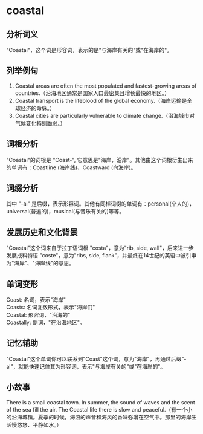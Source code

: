 # coastal

## 分析词义

  

"Coastal"，这个词是形容词，表示的是"与海岸有关的"或"在海岸的"。

  

## 列举例句

  

1.  Coastal areas are often the most populated and fastest-growing areas of countries.（沿海地区通常是国家人口最密集且增长最快的地区。）
2.  Coastal transport is the lifeblood of the global economy.（海岸运输是全球经济的命脉。）
3.  Coastal cities are particularly vulnerable to climate change.（沿海城市对气候变化特别脆弱。）

  

## 词根分析

  

"Coastal"的词根是 "Coast-", 它意思是"海岸，沿岸"。其他由这个词根衍生出来的单词有：Coastline (海岸线)、Coastward (向海岸)。

  

## 词缀分析

  

其中 "-al" 是后缀，表示形容词。其他有同样词缀的单词有：personal(个人的)，universal(普遍的)，musical(与音乐有关的)等等。

  

## 发展历史和文化背景

  

"Coastal"这个词来自于拉丁语词根 "costa"，意为"rib, side, wall"，后来进一步发展成料特语 "coste"，意为"ribs, side, flank"，并最终在14世纪的英语中被引申为"海岸"、"海岸线"的意思。

  

## 单词变形

  

Coast: 名词，表示"海岸"  
Coasts: 名词复数形式，表示"海岸们"  
Coastal: 形容词，"沿海的"  
Coastally: 副词，"在沿海地区"。

  

## 记忆辅助

  

"Coastal"这个单词你可以联系到"Coast"这个词，意为"海岸"，再通过后缀"-al"，就能快速记住其为形容词，表示"与海岸有关的"或"在海岸的"。

  

## 小故事

  

There is a small coastal town. In summer, the sound of waves and the scent of the sea fill the air. The Coastal life there is slow and peaceful.（有一个小的沿海城镇。夏季的时候，海浪的声音和海风的香味弥漫在空气中。那里的海岸生活慢悠悠、平静如水。）
